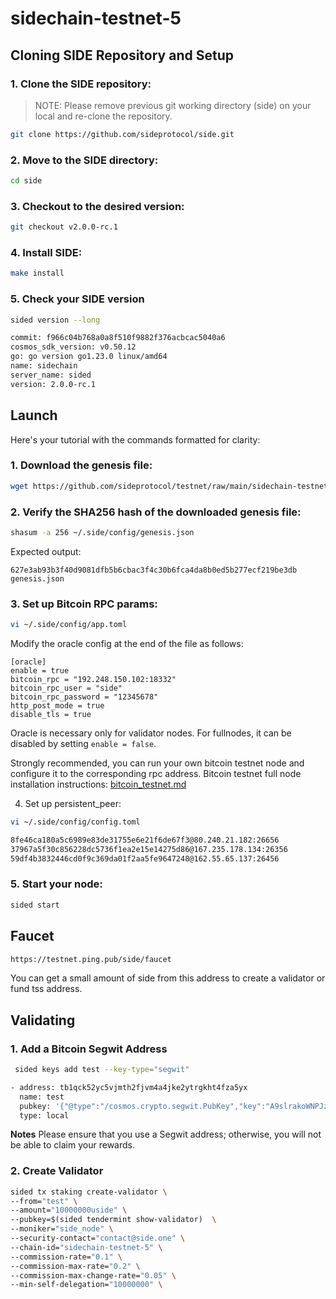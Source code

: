 # sidechain-testnet-5

## Cloning SIDE Repository and Setup
### 1. Clone the SIDE repository:
   > NOTE: Please remove previous git working directory (side) on your local and re-clone the repository. 

   ```sh
   git clone https://github.com/sideprotocol/side.git
   ```

### 2. Move to the SIDE directory:
   ```sh
   cd side
   ```

### 3. Checkout to the desired version:
   ```sh
   git checkout v2.0.0-rc.1
   ```

### 4. Install SIDE:
   ```sh
   make install
   ```

### 5. Check your SIDE version
```sh
sided version --long
```

```sh
commit: f966c04b768a0a8f510f9882f376acbcac5040a6
cosmos_sdk_version: v0.50.12
go: go version go1.23.0 linux/amd64
name: sidechain
server_name: sided
version: 2.0.0-rc.1
```

## Launch
Here's your tutorial with the commands formatted for clarity:

### 1. Download the genesis file:
```sh
wget https://github.com/sideprotocol/testnet/raw/main/sidechain-testnet-5/genesis.json -O ~/.side/config/genesis.json
```

### 2. Verify the SHA256 hash of the downloaded genesis file:
```sh
shasum -a 256 ~/.side/config/genesis.json
```
Expected output:
```
627e3ab93b3f40d9081dfb5b6cbac3f4c30b6fca4da8b0ed5b277ecf219be3db  genesis.json
```

### 3. Set up Bitcoin RPC params:
```sh
vi ~/.side/config/app.toml
```

Modify the oracle config at the end of the file as follows:
```
[oracle]
enable = true
bitcoin_rpc = "192.248.150.102:18332"
bitcoin_rpc_user = "side"
bitcoin_rpc_password = "12345678"
http_post_mode = true
disable_tls = true
```

Oracle is necessary only for validator nodes. For fullnodes, it can be disabled by setting `enable = false`.

Strongly recommended, you can run your own bitcoin testnet node and configure it to the corresponding rpc address.
Bitcoin testnet full node installation instructions: [bitcoin_testnet.md](https://github.com/sideprotocol/testnet/blob/main/sidechain-testnet-5/bitcoin_testnet.md)


4. Set up persistent_peer:
```sh
vi ~/.side/config/config.toml
```

```sh
8fe46ca180a5c6989e83de31755e6e21f6de67f3@80.240.21.182:26656
37967a5f30c856228dc5736f1ea2e15e14275d86@167.235.178.134:26356
59df4b3832446cd0f9c369da01f2aa5fe9647248@162.55.65.137:26456
```

### 5. Start your node:
```sh
sided start
```

## Faucet
   ```sh
   https://testnet.ping.pub/side/faucet
   ```
   You can get a small amount of side from this address to create a validator or fund tss address.

## Validating

### 1. Add a **Bitcoin Segwit Address**
```sh
 sided keys add test --key-type="segwit"

- address: tb1qck52yc5vjmth2fjvm4a4jke2ytrgkht4fza5yx
  name: test
  pubkey: '{"@type":"/cosmos.crypto.segwit.PubKey","key":"A9slrakoWNPJz6RYLwbLggGKvRlQUXyAHFk4gNegy7jI"}'
  type: local
```
**Notes**
Please ensure that you use a Segwit address; otherwise, you will not be able to claim your rewards.

### 2. Create Validator
```sh
sided tx staking create-validator \
--from="test" \
--amount="10000000uside" \
--pubkey=$(sided tendermint show-validator)  \
--moniker="side_node" \
--security-contact="contact@side.one" \
--chain-id="sidechain-testnet-5" \
--commission-rate="0.1" \
--commission-max-rate="0.2" \
--commission-max-change-rate="0.05" \
--min-self-delegation="10000000" \
```
